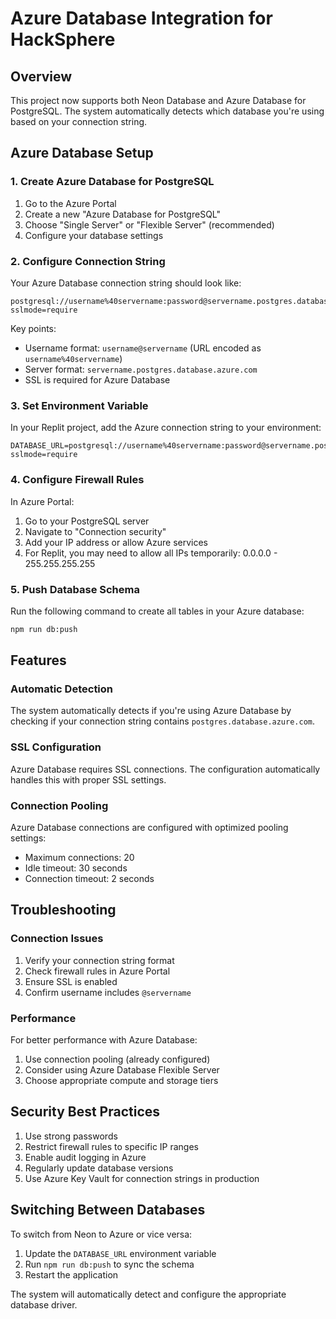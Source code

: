 # Azure Database Integration for HackSphere

## Overview
This project now supports both Neon Database and Azure Database for PostgreSQL. The system automatically detects which database you're using based on your connection string.

## Azure Database Setup

### 1. Create Azure Database for PostgreSQL

1. Go to the Azure Portal
2. Create a new "Azure Database for PostgreSQL"
3. Choose "Single Server" or "Flexible Server" (recommended)
4. Configure your database settings

### 2. Configure Connection String

Your Azure Database connection string should look like:
```
postgresql://username%40servername:password@servername.postgres.database.azure.com:5432/databasename?sslmode=require
```

Key points:
- Username format: `username@servername` (URL encoded as `username%40servername`)
- Server format: `servername.postgres.database.azure.com`
- SSL is required for Azure Database

### 3. Set Environment Variable

In your Replit project, add the Azure connection string to your environment:
```
DATABASE_URL=postgresql://username%40servername:password@servername.postgres.database.azure.com:5432/databasename?sslmode=require
```

### 4. Configure Firewall Rules

In Azure Portal:
1. Go to your PostgreSQL server
2. Navigate to "Connection security"
3. Add your IP address or allow Azure services
4. For Replit, you may need to allow all IPs temporarily: 0.0.0.0 - 255.255.255.255

### 5. Push Database Schema

Run the following command to create all tables in your Azure database:
```bash
npm run db:push
```

## Features

### Automatic Detection
The system automatically detects if you're using Azure Database by checking if your connection string contains `postgres.database.azure.com`.

### SSL Configuration
Azure Database requires SSL connections. The configuration automatically handles this with proper SSL settings.

### Connection Pooling
Azure Database connections are configured with optimized pooling settings:
- Maximum connections: 20
- Idle timeout: 30 seconds
- Connection timeout: 2 seconds

## Troubleshooting

### Connection Issues
1. Verify your connection string format
2. Check firewall rules in Azure Portal
3. Ensure SSL is enabled
4. Confirm username includes `@servername`

### Performance
For better performance with Azure Database:
1. Use connection pooling (already configured)
2. Consider using Azure Database Flexible Server
3. Choose appropriate compute and storage tiers

## Security Best Practices

1. Use strong passwords
2. Restrict firewall rules to specific IP ranges
3. Enable audit logging in Azure
4. Regularly update database versions
5. Use Azure Key Vault for connection strings in production

## Switching Between Databases

To switch from Neon to Azure or vice versa:
1. Update the `DATABASE_URL` environment variable
2. Run `npm run db:push` to sync the schema
3. Restart the application

The system will automatically detect and configure the appropriate database driver.
